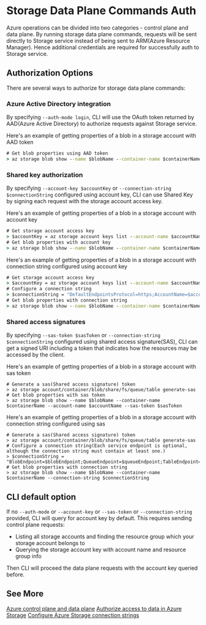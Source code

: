 # Storage Data Plane Commands Auth

Azure operations can be divided into two categories - control plane and data plane. By running storage data plane commands, requests will be sent directly to Storage service instead of being sent to ARM(Azure Resource Manager). Hence additional credentials are required for successfully auth to Storage service.

## Authorization Options

There are several ways to authorize for storage data plane commands:

### Azure Active Directory integration

By specifying `--auth-mode login`, CLI will use the OAuth token returned by AAD(Azure Active Directory) to authorize requests against Storage service.

Here's an example of getting properties of a blob in a storage account with AAD token
```cmd
# Get blob properties using AAD token
> az storage blob show --name $blobName --container-name $containerName --account-name $accountName --auth-mode login
```

### Shared key authorization

By specifying `--account-key $accountKey` or `--connection-string $connectionString` configured using account key, CLI can use Shared Key by signing each request with the storage account access key.

Here's an example of getting properties of a blob in a storage account with account key
```cmd
# Get storage account access key
> $accountKey = az storage account keys list --account-name $accountName --resource-group $rgName --query "[0].value"
# Get blob properties with account key
> az storage blob show --name $blobName --container-name $containerName --account-name $accountName --account-key $accountKey
```

Here's an example of getting properties of a blob in a storage account with connection string configured using account key
```cmd
# Get storage account access key
> $accountKey = az storage account keys list --account-name $accountName --resource-group $rgName --query "[0].value"
# Configure a connection string
> $connectionString = "DefaultEndpointsProtocol=https;AccountName=$accountName;AccountKey=$accountKey"
# Get blob properties with connection string
> az storage blob show --name $blobName --container-name $containerName --connection-string $connectionString
```

### Shared access signatures

By specifying `--sas-token $sasToken` or `--connection-string $connectionString` configured using shared access signature(SAS), CLI can get a signed URI including a token that indicates how the resources may be accessed by the client.

Here's an example of getting properties of a blob in a storage account with sas token
```
# Generate a sas(Shared access signature) token
> az storage account/container/blob/share/fs/queue/table generate-sas
# Get blob properties with sas token
> az storage blob show --name $blobName --container-name $containerName --account-name $accountName --sas-token $sasToken
```

Here's an example of getting properties of a blob in a storage account with connection string configured using sas
```
# Generate a sas(Shared access signature) token
> az storage account/container/blob/share/fs/queue/table generate-sas
# Configure a connection string(Each service endpoint is optional, although the connection string must contain at least one.)
> $connectionString = "BlobEndpoint=$blobEndpoint;QueueEndpoint=$queueEndpoint;TableEndpoint=$tableEndpoint;FileEndpoint=$fileEndpoint;SharedAccessSignature=$sasToken"
# Get blob properties with connection string
> az storage blob show --name $blobName --container-name $containerName --connection-string $connectionString
```

## CLI default option

If no `--auth-mode` or `--account-key` or `--sas-token` or `--connection-string` provided, CLI will query for account key by default. This requires sending control plane requests:
* Listing all storage accounts and finding the resource group which your storage account belongs to
* Querying the storage account key with account name and resource group info

Then CLI will proceed the data plane requests with the account key queried before.

## See More
[Azure control plane and data plane](https://docs.microsoft.com/en-us/azure/azure-resource-manager/management/control-plane-and-data-plane)
[Authorize access to data in Azure Storage](https://docs.microsoft.com/en-us/azure/storage/common/authorize-data-access)
[Configure Azure Storage connection strings](https://docs.microsoft.com/en-us/azure/storage/common/storage-configure-connection-string)
